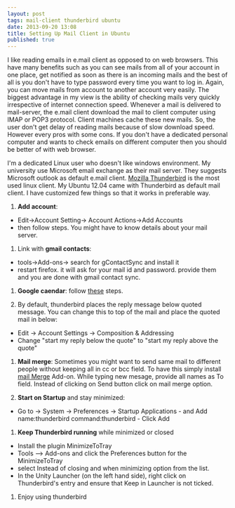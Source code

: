 ```yaml
---
layout: post
tags: mail-client thunderbird ubuntu
date: 2013-09-20 13:08
title: Setting Up Mail Client in Ubuntu
published: true
---
```


I like reading emails in e.mail client as opposed to on web browsers. This have many benefits such as you can see mails from all of your account in one place, get notified as soon as there is an incoming mails and the best of all is you don't have to type password every time you want to log in. Again, you can move mails from account to another account very easily. The biggest advantage in my view is the ability of checking mails very quickly irrespective of internet connection speed. Whenever a mail is delivered to mail-server, the e.mail client download the mail to client computer using IMAP or POP3 protocol. Client machines cache these new mails. So, the user don't get delay of reading mails because of slow download speed. However every pros with some cons. If you don't have a dedicated personal computer  and wants to check emails on different computer then you should be better of with web browser.

I'm a dedicated Linux user who doesn't like windows environment. My university use Microsoft email exchange as their mail server. They suggests Microsoft outlook as default e.mail client. [Mozilla Thunderbird](http://www.mozilla.org/thunderbird/) is the most used linux client. My Ubuntu 12.04 came with Thunderbird as default mail client. I have customized few things so that it works in preferable way.

1. **Add account**:
  - Edit->Account Setting-> Account Actions->Add Accounts
  - then follow steps. You might have to know details about your mail server.

1. Link with **gmail contacts**:
  - tools->Add-ons-> search for gContactSync and install it
  - restart firefox. it will ask for your mail id and password. provide them and you are done with gmail contact sync.

1. **Google caendar**: follow [these](https://support.mozilla.org/en-US/kb/using-lightning-google-calendar) steps.

1. By default, thunderbird places the reply message below quoted message. You can change this to top of the mail and place the quoted mail in below:
  - Edit -> Account Settings -> Composition & Addressing
  - Change "start my reply below the quote" to "start my reply above the quote"

1. **Mail merge**: Sometimes you might want to send same mail to different people without keeping all in cc or bcc field. To have this simply install [mail Merge](https://addons.mozilla.org/en-us/thunderbird/addon/mail-merge/) Add-on. While typing new mesage, provide all names as To field. Instead of clicking on Send button click on mail merge option.

1. **Start on Startup** and stay minimized:
  - Go to -> System -> Preferences -> Startup Applications - and Add name:thunderbird command:thunderbird - Click Add

1. **Keep Thunderbird running** while minimized or closed
  - Install the plugin MinimizeToTray
  - Tools --> Add-ons and click the Preferences button for the MinimizeToTray
  - select Instead of closing and when minimizing option from the list.
  - In the Unity Launcher (on the left hand side), right click on Thunderbird's entry and ensure that Keep in Launcher is not ticked.

1. Enjoy using thunderbird  
